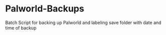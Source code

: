 # Palworld-Backups
Batch Script for backing up Palworld and labeling save folder with date and time of backup
